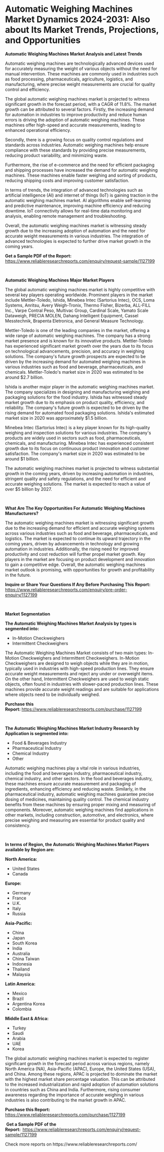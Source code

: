 <p><h1>Automatic Weighing Machines Market Dynamics 2024-2031: Also about Its Market Trends, Projections, and Opportunities</h1></p><p><strong>Automatic Weighing Machines Market Analysis and Latest Trends</strong></p>
<p><p>Automatic weighing machines are technologically advanced devices used for accurately measuring the weight of various objects without the need for manual intervention. These machines are commonly used in industries such as food processing, pharmaceuticals, agriculture, logistics, and manufacturing, where precise weight measurements are crucial for quality control and efficiency.</p><p>The global automatic weighing machines market is projected to witness significant growth in the forecast period, with a CAGR of 11.8%. The market growth can be attributed to several factors. Firstly, the increasing demand for automation in industries to improve productivity and reduce human errors is driving the adoption of automatic weighing machines. These machines offer high-speed and accurate measurements, leading to enhanced operational efficiency.</p><p>Secondly, there is a growing focus on quality control regulations and standards across industries. Automatic weighing machines help ensure compliance with these standards by providing precise measurements, reducing product variability, and minimizing waste.</p><p>Furthermore, the rise of e-commerce and the need for efficient packaging and shipping processes have increased the demand for automatic weighing machines. These machines enable faster weighing and sorting of products, reducing shipping costs and improving customer satisfaction.</p><p>In terms of trends, the integration of advanced technologies such as artificial intelligence (AI) and internet of things (IoT) is gaining traction in the automatic weighing machines market. AI algorithms enable self-learning and predictive maintenance, improving machine efficiency and reducing downtime. IoT connectivity allows for real-time data monitoring and analysis, enabling remote management and troubleshooting.</p><p>Overall, the automatic weighing machines market is witnessing steady growth due to the increasing adoption of automation and the need for accurate weight measurements in various industries. The integration of advanced technologies is expected to further drive market growth in the coming years.</p></p>
<p><strong>Get a Sample PDF of the Report:&nbsp;</strong> <a href="https://www.reliableresearchreports.com/enquiry/request-sample/1127199">https://www.reliableresearchreports.com/enquiry/request-sample/1127199</a></p>
<p>&nbsp;</p>
<p><strong>Automatic Weighing Machines Major Market Players</strong></p>
<p><p>The global automatic weighing machines market is highly competitive with several key players operating worldwide. Prominent players in the market include Mettler-Toledo, Ishida, Minebea Intec (Sartorius Intec), OCS, Loma Systems, Anritsu, Avery Weigh-Tronix, Thermo Fisher, Bizerba, ALL-FILL Inc., Varpe Contral Peso, Multivac Group, Cardinal Scale, Yamato Scale Dataweigh, PRECIA MOLEN, Dahang Intelligent Equipment, Cassel Messtechnik, Brapenta Eletronica, and General Measure Technology.</p><p>Mettler-Toledo is one of the leading companies in the market, offering a wide range of automatic weighing machines. The company has a strong market presence and is known for its innovative products. Mettler-Toledo has experienced significant market growth over the years due to its focus on technological advancements, precision, and accuracy in weighing solutions. The company's future growth prospects are expected to be driven by the increasing demand for automated weighing machines in various industries such as food and beverage, pharmaceuticals, and chemicals. Mettler-Toledo's market size in 2020 was estimated to be around $2.7 billion.</p><p>Ishida is another major player in the automatic weighing machines market. The company specializes in designing and manufacturing weighing and packaging solutions for the food industry. Ishida has witnessed steady market growth due to its emphasis on product quality, efficiency, and reliability. The company's future growth is expected to be driven by the rising demand for automated food packaging solutions. Ishida's estimated market size in 2020 was approximately $1.5 billion.</p><p>Minebea Intec (Sartorius Intec) is a key player known for its high-quality weighing and inspection solutions for various industries. The company's products are widely used in sectors such as food, pharmaceuticals, chemicals, and manufacturing. Minebea Intec has experienced consistent growth due to its focus on continuous product innovation and customer satisfaction. The company's market size in 2020 was estimated to be around $1 billion.</p><p>The automatic weighing machines market is projected to witness substantial growth in the coming years, driven by increasing automation in industries, stringent quality and safety regulations, and the need for efficient and accurate weighing solutions. The market is expected to reach a value of over $5 billion by 2027.</p></p>
<p>&nbsp;</p>
<p><strong>What Are The Key Opportunities For Automatic Weighing Machines Manufacturers?</strong></p>
<p><p>The automatic weighing machines market is witnessing significant growth due to the increasing demand for efficient and accurate weighing systems across various industries such as food and beverage, pharmaceuticals, and logistics. The market is expected to continue its upward trajectory in the coming years, driven by advancements in technology and growing automation in industries. Additionally, the rising need for improved productivity and cost reduction will further propel market growth. Key players in the market are focusing on product development and innovation to gain a competitive edge. Overall, the automatic weighing machines market outlook is promising, with opportunities for growth and profitability in the future.</p></p>
<p><strong>Inquire or Share Your Questions If Any Before Purchasing This Report:</strong> <a href="https://www.reliableresearchreports.com/enquiry/pre-order-enquiry/1127199">https://www.reliableresearchreports.com/enquiry/pre-order-enquiry/1127199</a></p>
<p>&nbsp;</p>
<p><strong>Market Segmentation</strong></p>
<p><strong>The Automatic Weighing Machines Market Analysis by types is segmented into:</strong></p>
<p><ul><li>In-Motion Checkweighers</li><li>Intermittent Checkweighers</li></ul></p>
<p><p>The Automatic Weighing Machines Market consists of two main types: In-Motion Checkweighers and Intermittent Checkweighers. In-Motion Checkweighers are designed to weigh objects while they are in motion, typically used in industries with high-speed production lines. They ensure accurate weight measurements and reject any under or overweight items. On the other hand, Intermittent Checkweighers are used to weigh static objects, often found in industries with slower-paced production lines. These machines provide accurate weight readings and are suitable for applications where objects need to be individually weighed.</p></p>
<p><strong>Purchase this Report:&nbsp;</strong><a href="https://www.reliableresearchreports.com/purchase/1127199">https://www.reliableresearchreports.com/purchase/1127199</a></p>
<p>&nbsp;</p>
<p><strong>The Automatic Weighing Machines Market Industry Research by Application is segmented into:</strong></p>
<p><ul><li>Food & Beverages Industry</li><li>Pharmaceutical Industry</li><li>Chemical Industry</li><li>Other</li></ul></p>
<p><p>Automatic weighing machines play a vital role in various industries, including the food and beverages industry, pharmaceutical industry, chemical industry, and other sectors. In the food and beverages industry, these machines ensure accurate measurement and packaging of ingredients, enhancing efficiency and reducing waste. Similarly, in the pharmaceutical industry, automatic weighing machines guarantee precise dosing of medicines, maintaining quality control. The chemical industry benefits from these machines by ensuring proper mixing and measuring of components. Moreover, automatic weighing machines find applications in other markets, including construction, automotive, and electronics, where precise weighing and measuring are essential for product quality and consistency.</p></p>
<p>&nbsp;</p>
<p><strong>In terms of Region, the Automatic Weighing Machines Market Players available by Region are:</strong></p>
<p>
    <p> <strong> North America: </strong>
        <ul>
            <li>United States</li>
            <li>Canada</li>
        </ul>
        </p> 
    <p> <strong> Europe: </strong>
        <ul>
            <li>Germany</li>
            <li>France</li>
            <li>U.K.</li>
            <li>Italy</li>
            <li>Russia</li>
        </ul>
        </p> 
    <p> <strong> Asia-Pacific: </strong>
        <ul>
            <li>China</li>
            <li>Japan</li>
            <li>South Korea</li>
            <li>India</li>
            <li>Australia</li>
            <li>China Taiwan</li>
            <li>Indonesia</li>
            <li>Thailand</li>
            <li>Malaysia</li>
        </ul>
        </p> 
    <p> <strong> Latin America: </strong>
        <ul>
            <li>Mexico</li>
            <li>Brazil</li>
            <li>Argentina Korea</li>
            <li>Colombia</li>
        </ul>
        </p> 
    <p> <strong> Middle East & Africa: </strong>
        <ul>
            <li>Turkey</li>
            <li>Saudi</li>
            <li>Arabia</li>
            <li>UAE</li>
            <li>Korea</li>
        </ul>
    </p>
    </p>
<p><p>The global automatic weighing machines market is expected to register significant growth in the forecast period across various regions, namely North America (NA), Asia-Pacific (APAC), Europe, the United States (USA), and China. Among these regions, APAC is projected to dominate the market with the highest market share percentage valuation. This can be attributed to the increased industrialization and rapid adoption of automation solutions in countries such as China and India. Furthermore, rising consumer awareness regarding the importance of accurate weighing in various industries is also contributing to the market growth in APAC.</p></p>
<p><strong>Purchase this Report: </strong><a href="https://www.reliableresearchreports.com/purchase/1127199">https://www.reliableresearchreports.com/purchase/1127199</a></p>
<p>&nbsp;<strong>Get a Sample PDF of the Report:&nbsp;&nbsp;</strong><a href="https://www.reliableresearchreports.com/enquiry/request-sample/1127199">https://www.reliableresearchreports.com/enquiry/request-sample/1127199</a></p>
<p><strong></strong></p>
<p>Check more reports on https://www.reliableresearchreports.com/</p>